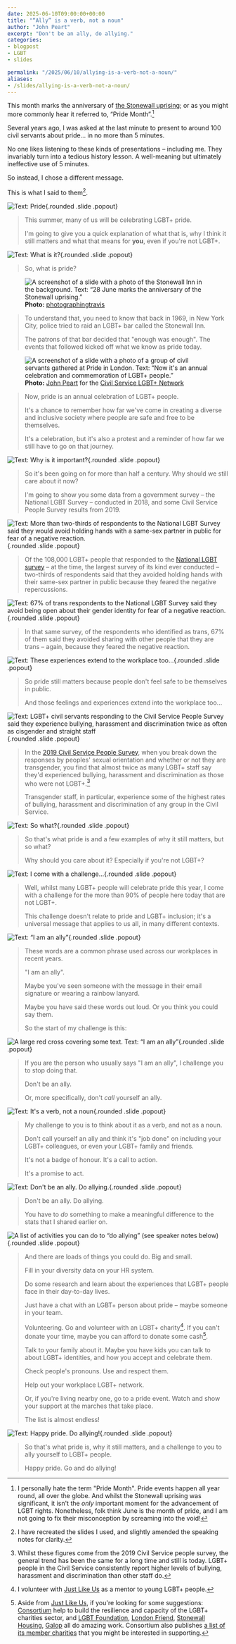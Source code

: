 ```yaml
---
date: 2025-06-10T09:00:00+00:00
title: "“Ally” is a verb, not a noun"
author: "John Peart"
excerpt: "Don't be an ally, do allying."
categories:
- blogpost
- LGBT
- slides

permalink: "/2025/06/10/allying-is-a-verb-not-a-noun/"
aliases:
- /slides/allying-is-a-verb-not-a-noun/
---
```


This month marks the anniversary of [the Stonewall uprising](https://www.johnpe.art/note/1751112000/); or as you might more commonly hear it referred to, “Pride Month”.[^1]

Several years ago, I was asked at the last minute to present to around 100 civil servants about pride... in no more than 5 minutes.

No one likes listening to these kinds of presentations – including me. They invariably turn into a tedious history lesson. A well-meaning but ultimately ineffective use of 5 minutes.

So instead, I chose a different message. 

This is what I said to them[^2].

[^1]: I personally hate the term "Pride Month". Pride events happen all year round, all over the globe. And whilst the Stonewall uprising was significant, it isn't the *only* important moment for the advancement of LGBT rights. Nonetheless, folk think June is the month of pride, and I am not going to fix their misconception by screaming into the void!

[^2]: I have recreated the slides I used, and slightly amended the speaking notes for clarity. 

<div class="slides">
    
![Text: Pride](/images/presentation/allying-is-a-verb-not-a-noun/slide1.jpg){.rounded .slide .popout}

> This summer, many of us will be celebrating LGBT+ pride.
> 
> I'm going to give you a quick explanation of what that is, why I think it still matters and what that means for **you**, even if you're not LGBT+.

![Text: What is it?](/images/presentation/allying-is-a-verb-not-a-noun/slide2.jpg){.rounded .slide .popout}

> So, what is pride?

<figure class="slide">
	<img src="/images/presentation/allying-is-a-verb-not-a-noun/slide3.jpg" alt="A screenshot of a slide with a photo of the Stonewall Inn in the background. Text: “28 June marks the anniversary of the Stonewall uprising.”">
	<figcaption>
        <strong>Photo:</strong> <a href="https://www.flickr.com/photos/photographingtravis/18007716668">photographingtravis</a>
	</figcaption>
</figure>

> To understand that, you need to know that back in 1969, in New York City, police tried to raid an LGBT+ bar called the Stonewall Inn. 
> 
> The patrons of that bar decided that "enough was enough". The events that followed kicked off what we know as pride today.

<figure class="slide">
	<img src="/images/presentation/allying-is-a-verb-not-a-noun/slide4.jpg" alt="A screenshot of a slide with a photo of a group of civil servants gathered at Pride in London. Text: “Now it's an annual celebration and commemoration of LGBT+ people.”">
	<figcaption>
        <strong>Photo:</strong> <a href="//johnpe.art">John Peart</a> for the <a href="//civilservice.lgbt">Civil Service LGBT+ Network</a>
	</figcaption>
</figure>

> Now, pride is an annual celebration of LGBT+ people.
> 
> It's a chance to remember how far we've come in creating a diverse and inclusive society where people are safe and free to be themselves. 
> 
> It's a celebration, but it's also a protest and a reminder of how far we still have to go on that journey.

![Text: Why is it important?](/images/presentation/allying-is-a-verb-not-a-noun/slide5.jpg){.rounded .slide .popout}

> So it's been going on for more than half a century. Why should we still care about it now?
> 
> I'm going to show you some data from a government survey – the National LGBT Survey – conducted in 2018, and some Civil Service People Survey results from 2019.

![Text: More than two-thirds of respondents to the National LGBT Survey said they would avoid holding hands with a same-sex partner in public for fear of a negative reaction.](/images/presentation/allying-is-a-verb-not-a-noun/slide6.jpg){.rounded .slide .popout}

> Of the 108,000 LGBT+ people that responded to the [National LGBT survey](https://www.gov.uk/government/publications/national-lgbt-survey-summary-report) – at the time, the largest survey of its kind ever conducted – two-thirds of respondents said that they avoided holding hands with their same-sex partner in public because they feared the negative repercussions.

![Text: 67% of trans respondents to the National LGBT Survey said they avoid being open about their gender identity for fear of a negative reaction.](/images/presentation/allying-is-a-verb-not-a-noun/slide7.jpg){.rounded .slide .popout}

> In that same survey, of the respondents who identified as trans, 67% of them said they avoided sharing with other people that they are trans – again, because they feared the negative reaction.

![Text: These experiences extend to the workplace too...](/images/presentation/allying-is-a-verb-not-a-noun/slide8.jpg){.rounded .slide .popout}

> So pride still matters because people don't feel safe to be themselves in public.
> 
> And those feelings and experiences extend into the workplace too...

![Text: LGBT+ civil servants responding to the Civil Service People Survey said they experience bullying, harassment and discrimination twice as often as cisgender and straight staff](/images/presentation/allying-is-a-verb-not-a-noun/slide9.jpg){.rounded .slide .popout}

> In the [2019 Civil Service People Survey](https://www.gov.uk/government/publications/civil-service-people-survey-2019-results), when you break down the responses by peoples' sexual orientation and whether or not they are transgender, you find that almost twice as many LGBT+ staff say they'd experienced bullying, harassment and discrimination as those who were not LGBT+.[^3]
> 
> Transgender staff, in particular, experience some of the highest rates of bullying, harassment and discrimination of any group in the Civil Service.

[^3]: Whilst these figures come from the 2019 Civil Service people survey, the general trend has been the same for a long time and still is today. LGBT+ people in the Civil Service consistently report higher levels of bullying, harassment and discrimination than other staff do.

![Text: So what?](/images/presentation/allying-is-a-verb-not-a-noun/slide10.jpg){.rounded .slide .popout}

> So that's what pride is and a few examples of why it still matters, but so what? 
> 
> Why should you care about it? Especially if you're not LGBT+?

![Text: I come with a challenge...](/images/presentation/allying-is-a-verb-not-a-noun/slide11.jpg){.rounded .slide .popout}

> Well, whilst many LGBT+ people will celebrate pride this year, I come with a challenge for the more than 90% of people here today that are not LGBT+.
> 
> This challenge doesn't relate to pride and LGBT+ inclusion; it's a universal message that applies to us all, in many different contexts.

![Text: “I am an ally”](/images/presentation/allying-is-a-verb-not-a-noun/slide12.jpg){.rounded .slide .popout}

> These words are a common phrase used across our workplaces in recent years.
> 
> "I am an ally".
> 
> Maybe you've seen someone with the message in their email signature or wearing a rainbow lanyard.
> 
> Maybe you have said these words out loud. Or you think you could say them.
> 
> So the start of my challenge is this:

![A large red cross covering some text. Text: “I am an ally”](/images/presentation/allying-is-a-verb-not-a-noun/slide13.jpg){.rounded .slide .popout}

> If you are the person who usually says "I am an ally", I challenge you to stop doing that.
> 
> Don't be an ally.
> 
> Or, more specifically, don't *call* yourself an ally.

![Text: It's a verb, not a noun](/images/presentation/allying-is-a-verb-not-a-noun/slide14.jpg){.rounded .slide .popout}

> My challenge to you is to think about it as a verb, and not as a noun.
> 
> Don't call yourself an ally and think it's "job done" on including your LGBT+ colleagues, or even your LGBT+ family and friends.
> 
> It's not a badge of honour. It's a call to action. 
> 
> It's a promise to act.

![Text: Don't be an ally. Do allying.](/images/presentation/allying-is-a-verb-not-a-noun/slide15.jpg){.rounded .slide .popout}

> Don't be an ally. Do allying.
> 
> You have to *do* something to make a meaningful difference to the stats that I shared earlier on.

![A list of activities you can do to “do allying” (see speaker notes below)](/images/presentation/allying-is-a-verb-not-a-noun/slide16.jpg){.rounded .slide .popout}

> And there are loads of things you could do. Big and small.
> 
> Fill in your diversity data on your HR system.
> 
> Do some research and learn about the experiences that LGBT+ people face in their day-to-day lives.
> 
> Just have a chat with an LGBT+ person about pride – maybe someone in your team.
> 
> Volunteering. Go and volunteer with an LGBT+ charity[^4]. If you can't donate your time, maybe you can afford to donate some cash[^5].
> 
> Talk to your family about it. Maybe you have kids you can talk to about LGBT+ identities, and how you accept and celebrate them.
> 
> Check people's pronouns. Use and respect them.
> 
> Help out your workplace LGBT+ network.
> 
> Or, if you're living nearby one, go to a pride event. Watch and show your support at the marches that take place.
> 
> The list is almost endless!

[^4]: I volunteer with [Just Like Us](http://justlikeus.org) as a mentor to young LGBT+ people. 

[^5]: Aside from [Just Like Us](http://justlikeus.org), if you're looking for some suggestions: [Consortium](https://www.consortium.lgbt) help to build the resilience and capacity of the LGBT+ charities sector, and [LGBT Foundation](https://lgbt.foundation), [London Friend](https://londonfriend.org.uk), [Stonewall Housing](https://stonewallhousing.org), [Galop](https://www.galop.org.uk) all do amazing work. Consortium also publishes [a list of its member charities](https://www.consortium.lgbt/member-directory/) that you might be interested in supporting.

![Text: Happy pride. Do allying!](/images/presentation/allying-is-a-verb-not-a-noun/slide17.jpg){.rounded .slide .popout}

> So that's what pride is, why it still matters, and a challenge to you to ally yourself to LGBT+ people.
> 
> Happy pride. Go and do allying!

</div>